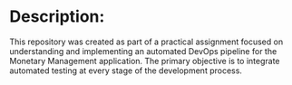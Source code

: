 # Description:
This repository was created as part of a practical assignment focused on understanding and implementing an automated DevOps pipeline for the Monetary Management application. The primary objective is to integrate automated testing at every stage of the development process.
